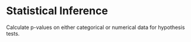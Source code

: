 # Statistical Inference

Calculate p-values on either categorical or numerical data for hypothesis tests.
